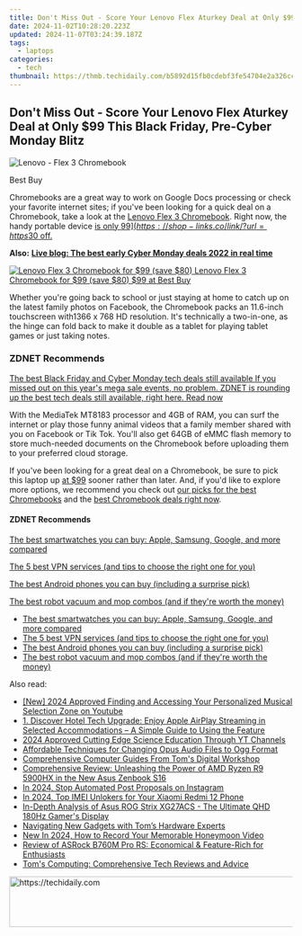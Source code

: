 ```yaml
---
title: Don't Miss Out - Score Your Lenovo Flex Aturkey Deal at Only $99 This Black Friday, Pre-Cyber Monday Blitz
date: 2024-11-02T10:28:20.223Z
updated: 2024-11-07T03:24:39.187Z
tags:
  - laptops
categories:
  - tech
thumbnail: https://thmb.techidaily.com/b5892d15fb0cdebf3fe54704e2a326cc057eaac754449c03a1a4f409a9518466.jpg
---
```


## Don't Miss Out - Score Your Lenovo Flex Aturkey Deal at Only $99 This Black Friday, Pre-Cyber Monday Blitz

![Lenovo - Flex 3 Chromebook](https://www.zdnet.com/a/img/resize/ed5432eaa2e3b132c13436691d4f69167412e062/2022/08/08/b455a419-fdbf-4692-992a-e3a11630b2e6/lenovo-flex-3-chromebook.jpg?auto=webp&width=1280)

Best Buy

Chromebooks are a great way to work on Google Docs processing or check your favorite internet sites; if you've been looking for a quick deal on a Chromebook, take a look at the [Lenovo Flex 3 Chromebook](https://shop-links.co/link/?url=https%3A%2F%2Fwww.bestbuy.com%2Fsite%2Flenovo-flex-3-chromebook-11-6-hd-touch-screen-laptop-mediatek-mt8183-4gb-64gb-emmc-abyss-blue%2F6500337.p%3F&publisher_slug=itechdaily19598&exclusive=1). Right now, the handy portable device [is only $99](https://shop-links.co/link/?url=https%3A%2F%2Fwww.bestbuy.com%2Fsite%2Flenovo-flex-3-chromebook-11-6-hd-touch-screen-laptop-mediatek-mt8183-4gb-64gb-emmc-abyss-blue%2F6500337.p%3F&publisher_slug=itechdaily19598&exclusive=1), or [$30 off.](https://shop-links.co/link/?url=https%3A%2F%2Fwww.bestbuy.com%2Fsite%2Flenovo-flex-3-chromebook-11-6-hd-touch-screen-laptop-mediatek-mt8183-4gb-64gb-emmc-abyss-blue%2F6500337.p%3F&publisher_slug=itechdaily19598&exclusive=1)

**Also:** [**Live blog: The best early Cyber Monday deals 2022 in real time**](https://www.zdnet.com/article/best-cyber-monday-deals-live-november-27-2022/)

[![Lenovo Flex 3 Chromebook for $99 (save $80)](https://www.zdnet.com/a/img/resize/b4ed761d38e5885ef3be293c4ff656f92eeec5c1/2022/10/28/53db38f7-ce57-40b4-911c-b8adf5278702/186.jpg?auto=webp&fit=crop&height=172.5&width=294) Lenovo Flex 3 Chromebook for $99 (save $80) $99 at Best Buy](https://shop-links.co/link/?url=https%3A%2F%2Fwww.bestbuy.com%2Fsite%2Flenovo-flex-3-chromebook-11-6-hd-touch-screen-laptop-mediatek-mt8183-4gb-64gb-emmc-abyss-blue%2F6500337.p%3F&publisher_slug=itechdaily19598&exclusive=1)

Whether you're going back to school or just staying at home to catch up on the latest family photos on Facebook, the Chromebook packs an 11.6-inch touchscreen with1366 x 768 HD resolution. It's technically a two-in-one, as the hinge can fold back to make it double as a tablet for playing tablet games or just taking notes.

### **ZDNET** Recommends

[The best Black Friday and Cyber Monday tech deals still available If you missed out on this year's mega sale events, no problem. ZDNET is rounding up the best tech deals still available, right here.  Read now](https://www.zdnet.com/collection/cyber-monday/)

With the MediaTek MT8183 processor and 4GB of RAM, you can surf the internet or play those funny animal videos that a family member shared with you on Facebook or Tik Tok. You'll also get 64GB of eMMC flash memory to store much-needed documents on the Chromebook before uploading them to your preferred cloud storage.

If you've been looking for a great deal on a Chromebook, be sure to pick this laptop up [at $99](https://shop-links.co/link/?url=https%3A%2F%2Fwww.bestbuy.com%2Fsite%2Flenovo-flex-3-chromebook-11-6-hd-touch-screen-laptop-mediatek-mt8183-4gb-64gb-emmc-abyss-blue%2F6500337.p%3F&publisher_slug=itechdaily19598&exclusive=1) sooner rather than later. And, if you'd like to explore more options, we recommend you check out [our picks for the best Chromebooks](https://www.zdnet.com/article/best-chromebook-laptop/) and the [best Chromebook deals right now](https://www.zdnet.com/article/best-chromebook-deals/).

#### **ZDNET** Recommends

[The best smartwatches you can buy: Apple, Samsung, Google, and more compared](https://www.zdnet.com/article/best-smartwatch/ "The best smartwatches you can buy: Apple, Samsung, Google, and more compared")

[The 5 best VPN services (and tips to choose the right one for you)](https://www.zdnet.com/article/best-vpn/ "The 5 best VPN services (and tips to choose the right one for you)")

[The best Android phones you can buy (including a surprise pick)](https://www.zdnet.com/article/best-android-phone/ "The best Android phones you can buy (including a surprise pick)")

[The best robot vacuum and mop combos (and if they're worth the money)](https://www.zdnet.com/article/best-robot-vacuum-mop/ "The best robot vacuum and mop combos (and if they're worth the money)")

* [The best smartwatches you can buy: Apple, Samsung, Google, and more compared](https://www.zdnet.com/article/best-smartwatch/ "The best smartwatches you can buy: Apple, Samsung, Google, and more compared")
* [The 5 best VPN services (and tips to choose the right one for you)](https://www.zdnet.com/article/best-vpn/ "The 5 best VPN services (and tips to choose the right one for you)")
* [The best Android phones you can buy (including a surprise pick)](https://www.zdnet.com/article/best-android-phone/ "The best Android phones you can buy (including a surprise pick)")
* [The best robot vacuum and mop combos (and if they're worth the money)](https://www.zdnet.com/article/best-robot-vacuum-mop/ "The best robot vacuum and mop combos (and if they're worth the money)")

<ins class="adsbygoogle"
     style="display:block"
     data-ad-format="autorelaxed"
     data-ad-client="ca-pub-7571918770474297"
     data-ad-slot="1223367746"></ins>

<ins class="adsbygoogle"
     style="display:block"
     data-ad-client="ca-pub-7571918770474297"
     data-ad-slot="8358498916"
     data-ad-format="auto"
     data-full-width-responsive="true"></ins>

<span class="atpl-alsoreadstyle">Also read:</span>
<div><ul>
<li><a href="https://youtube-web.techidaily.com/024-approved-finding-and-accessing-your-personalized-musical-selection-zone-on-youtube/"><u>[New] 2024 Approved Finding and Accessing Your Personalized Musical Selection Zone on Youtube</u></a></li>
<li><a href="https://technical-tips.techidaily.com/1-discover-hotel-tech-upgrade-enjoy-apple-airplay-streaming-in-selected-accommodations-a-simple-guide-to-using-the-feature/"><u>1. Discover Hotel Tech Upgrade: Enjoy Apple AirPlay Streaming in Selected Accommodations – A Simple Guide to Using the Feature</u></a></li>
<li><a href="https://youtube-sure.techidaily.com/approved-cutting-edge-science-education-through-yt-channels/"><u>2024 Approved Cutting Edge Science Education Through YT Channels</u></a></li>
<li><a href="https://tech-haven.techidaily.com/affordable-techniques-for-changing-opus-audio-files-to-ogg-format/"><u>Affordable Techniques for Changing Opus Audio Files to Ogg Format</u></a></li>
<li><a href="https://hardware-reviews.techidaily.com/comprehensive-computer-guides-from-toms-digital-workshop/"><u>Comprehensive Computer Guides From Tom's Digital Workshop</u></a></li>
<li><a href="https://hardware-reviews.techidaily.com/comprehensive-review-unleashing-the-power-of-amd-ryzen-r9-5900hx-in-the-new-asus-zenbook-s16/"><u>Comprehensive Review: Unleashing the Power of AMD Ryzen R9 5900HX in the New Asus Zenbook S16</u></a></li>
<li><a href="https://instagram-video-files.techidaily.com/in-2024-stop-automated-post-proposals-on-instagram/"><u>In 2024, Stop Automated Post Proposals on Instagram</u></a></li>
<li><a href="https://sim-unlock.techidaily.com/in-2024-top-imei-unlokers-for-your-xiaomi-redmi-12-phone-by-drfone-android/"><u>In 2024, Top IMEI Unlokers for Your Xiaomi Redmi 12 Phone</u></a></li>
<li><a href="https://hardware-reviews.techidaily.com/in-depth-analysis-of-asus-rog-strix-xg27acs-the-ultimate-qhd-180hz-gamers-display/"><u>In-Depth Analysis of Asus ROG Strix XG27ACS - The Ultimate QHD 180Hz Gamer's Display</u></a></li>
<li><a href="https://hardware-reviews.techidaily.com/navigating-new-gadgets-with-toms-hardware-experts/"><u>Navigating New Gadgets with Tom’s Hardware Experts</u></a></li>
<li><a href="https://meme-emoji.techidaily.com/new-in-2024-how-to-record-your-memorable-honeymoon-video/"><u>New In 2024, How to Record Your Memorable Honeymoon Video</u></a></li>
<li><a href="https://hardware-reviews.techidaily.com/review-of-asrock-b760m-pro-rs-economical-and-feature-rich-for-enthusiasts/"><u>Review of ASRock B760M Pro RS: Economical & Feature-Rich for Enthusiasts</u></a></li>
<li><a href="https://hardware-reviews.techidaily.com/toms-computing-comprehensive-tech-reviews-and-advice/"><u>Tom's Computing: Comprehensive Tech Reviews and Advice</u></a></li>
</ul></div>

<!-- affiliate ads begin -->
<a href="https://unicoeye.pxf.io/c/5597632/2134236/18498" target="_top" id="2134236">
  <img src="//a.impactradius-go.com/display-ad/18498-2134236" border="0" alt="https://techidaily.com" width="728" height="90"/>
</a>
<img height="0" width="0" src="https://unicoeye.pxf.io/i/5597632/2134236/18498" style="position:absolute;visibility:hidden;" border="0" />
<!-- affiliate ads end -->

